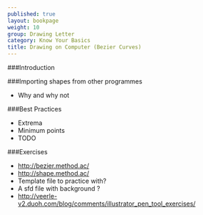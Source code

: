 ```yaml
---
published: true
layout: bookpage
weight: 10
group: Drawing Letter
category: Know Your Basics
title: Drawing on Computer (Bezier Curves)
---
```



###Introduction


###Importing shapes from other programmes
- Why and why not

###Best Practices
- Extrema
- Minimum points
- TODO

###Exercises
- http://bezier.method.ac/
- http://shape.method.ac/
- Template file to practice with?
- A sfd file with background ?
- http://veerle-v2.duoh.com/blog/comments/illustrator_pen_tool_exercises/
